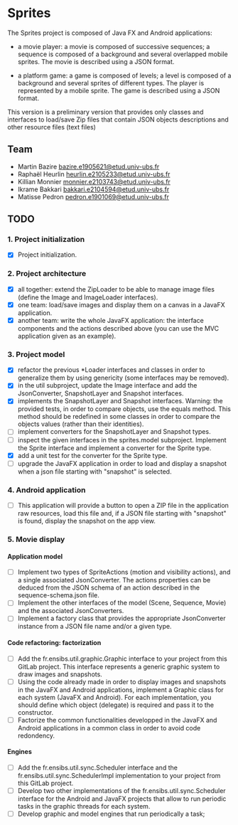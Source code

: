 # Sprites

The Sprites project is composed of Java FX and Android applications: 

* a movie player: a movie is composed of successive sequences; a sequence is composed of a background and several overlapped mobile sprites. The movie is described using a JSON format. 

* a platform game: a game is composed of levels; a level is composed of a background and several sprites of different types. The player is represented by a mobile sprite. The game is described using a JSON format.

This version is a preliminary version that provides only classes and interfaces to load/save Zip files that contain JSON objects descriptions and other resource files (text files)

## Team

- Martin Bazire <bazire.e1905621@etud.univ-ubs.fr>
- Raphaël Heurlin <heurlin.e2105233@etud.univ-ubs.fr>
- Killian Monnier <monnier.e2103743@etud.univ-ubs.fr>
- Ikrame Bakkari <bakkari.e2104594@etud.univ-ubs.fr>
- Matisse Pedron <pedron.e1901069@etud.univ-ubs.fr>

## TODO
### 1. Project initialization
- [x] Project initialization.
### 2. Project architecture
- [x] all together: extend the ZipLoader to be able to manage image files (define the Image and ImageLoader interfaces).
- [x] one team: load/save images and display them on a canvas in a JavaFX application.
- [x] another team: write the whole JavaFX application: the interface components and the actions described above (you can use the MVC application given as an example).
### 3. Project model
- [x] refactor the previous *Loader interfaces and classes in order to generalize them by using genericity (some interfaces may be removed).
- [x] in the util subproject, update the Image interface and add the JsonConverter, SnapshotLayer and Snapshot interfaces.
- [x] implements the SnapshotLayer and Snapshot interfaces. Warning: the provided tests, in order to compare objects, use the equals method. This method should be redefined in some classes in order to compare the objects values (rather than their identities).
- [ ] implement converters for the SnapshotLayer and Snapshot types.
- [ ] inspect the given interfaces in the sprites.model subproject. Implement the Sprite interface and implement a converter for the Sprite type.
- [x] add a unit test for the converter for the Sprite type.
- [ ] upgrade the JavaFX application in order to load and display a snapshot when a json file starting with "snapshot" is selected.
### 4. Android application
- [ ] This application will provide a button to open a ZIP file in the application raw resources, load this file and, if a JSON file starting with "snapshot" is found, display the snapshot on the app view.
### 5. Movie display
#### Application model
- [ ] Implement two types of SpriteActions (motion and visibility actions), and a single associated JsonConverter. The actions properties can be deduced from the JSON schema of an action described in the sequence-schema.json file.
- [ ] Implement the other interfaces of the model (Scene, Sequence, Movie) and the associated JsonConverters.
- [ ] Implement a factory class that provides the appropriate JsonConverter instance from a JSON file name and/or a given type.
#### Code refactoring: factorization
- [ ] Add the fr.ensibs.util.graphic.Graphic interface to your project from this GitLab project. This interface represents a generic graphic system to draw images and snapshots.
- [ ] Using the code already made in order to display images and snapshots in the JavaFX and Android applications, implement a Graphic class for each system (JavaFX and Android). For each implementation, you should define which object (delegate) is required and pass it to the constructor.
- [ ] Factorize the common functionalities developped in the JavaFX and Android applications in a common class in order to avoid code redondency.
#### Engines
- [ ] Add the fr.ensibs.util.sync.Scheduler interface and the fr.ensibs.util.sync.SchedulerImpl implementation to your project from this GitLab project.
- [ ] Develop two other implementations of the fr.ensibs.util.sync.Scheduler interface for the Android and JavaFX projects that allow to run periodic tasks in the graphic threads for each system.
- [ ] Develop graphic and model engines that run periodically a task;